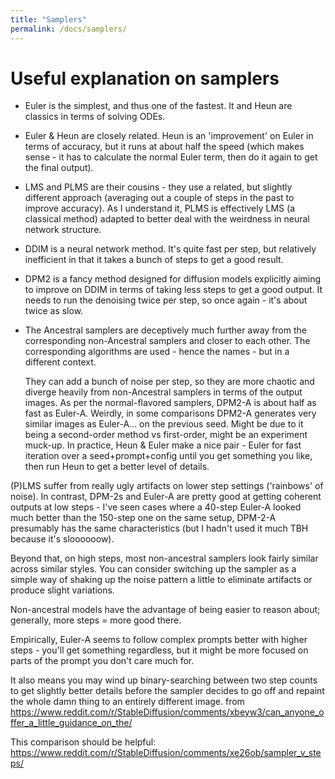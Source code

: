 ```yaml
---
title: "Samplers"
permalink: /docs/samplers/
---
```


# Useful explanation on samplers
- Euler is the simplest, and thus one of the fastest. It and Heun are classics in terms of solving ODEs.

- Euler & Heun are closely related. Heun is an 'improvement' on Euler in terms of accuracy, but it runs at about half the speed (which makes sense - it has to calculate the normal Euler term, then do it again to get the final output).

- LMS and PLMS are their cousins - they use a related, but slightly different approach (averaging out a couple of steps in the past to improve accuracy). As I understand it, PLMS is effectively LMS (a classical method) adapted to better deal with the weirdness in neural network structure.

- DDIM is a neural network method. It's quite fast per step, but relatively inefficient in that it takes a bunch of steps to get a good result.

- DPM2 is a fancy method designed for diffusion models explicitly aiming to improve on DDIM in terms of taking less steps to get a good output. It needs to run the denoising twice per step, so once again - it's about twice as slow.

- The Ancestral samplers are deceptively much further away from the corresponding non-Ancestral samplers and closer to each other. The corresponding algorithms are used - hence the names - but in a different context.

    They can add a bunch of noise per step, so they are more chaotic and diverge heavily from non-Ancestral samplers in terms of the output images. As per the normal-flavored samplers, DPM2-A is about half as fast as Euler-A.
Weirdly, in some comparisons DPM2-A generates very similar images as Euler-A... on the previous seed. Might be due to it being a second-order method vs first-order, might be an experiment muck-up.
In practice, Heun & Euler make a nice pair - Euler for fast iteration over a seed+prompt+config until you get something you like, then run Heun to get a better level of details.

(P)LMS suffer from really ugly artifacts on lower step settings ('rainbows' of noise). In contrast, DPM-2s and Euler-A are pretty good at getting coherent outputs at low steps - I've seen cases where a 40-step Euler-A looked much better than the 150-step one on the same setup, DPM-2-A presumably has the same characteristics (but I hadn't used it much TBH because it's sloooooow).

Beyond that, on high steps, most non-ancestral samplers look fairly similar across similar styles. You can consider switching up the sampler as a simple way of shaking up the noise pattern a little to eliminate artifacts or produce slight variations.

Non-ancestral models have the advantage of being easier to reason about; generally, more steps = more good there.

Empirically, Euler-A seems to follow complex prompts better with higher steps - you'll get something regardless, but it might be more focused on parts of the prompt you don't care much for.

It also means you may wind up binary-searching between two step counts to get slightly better details before the sampler decides to go off and repaint the whole damn thing to an entirely different image.
from https://www.reddit.com/r/StableDiffusion/comments/xbeyw3/can_anyone_offer_a_little_guidance_on_the/

This comparison should be helpful: https://www.reddit.com/r/StableDiffusion/comments/xe26ob/sampler_v_steps/
